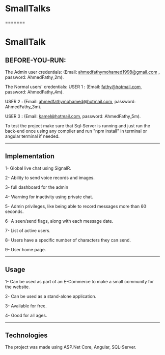 # SmallTalks
=======
# SmallTalk

## BEFORE-YOU-RUN:

The Admin user credentials: (Email: ahmedfathymohamed1998@gmail.com , password: AhmedFathy_2m).

The Normal users' credentials: USER 1 : (Email: fathy@hotmail.com, password: AhmedFathy_4m).

USER 2 : (Email: ahmedfathymohamed@hotmail.com, password: AhmedFathy_3m).

USER 3 : (Email: kamel@hotmail.com, password: AhmedFathy_5m).

To test the project make sure that Sql-Server is running and just run the back-end once using any compiler and run "npm install" in terminal or angular terminal if needed.
__________________________________________________________________________________________________________________
## Implementation
1- Global live chat using SignalR.

2- Ability to send voice records and images.

3- full dashboard for the admin

4- Warning for inactivity using private chat.

5- Admin privileges, like being able to record messages more than 60 seconds.

6- A seen/send flags, along with each message date.

7- List of active users.

8- Users have a specific number of characters they can send.

9- User home page.

__________________________________________________________________________________________________________________

## Usage

1- Can be used as part of an E-Commerce to make a small community for the website.

2- Can be used as a stand-alone application.

3- Available for free.

4- Good for all ages.

__________________________________________________________________________________________________________________

## Technologies

The project was made using ASP.Net Core, Angular, SQL-Server.
